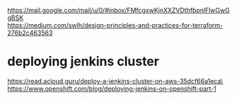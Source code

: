 https://mail.google.com/mail/u/0/#inbox/FMfcgxwKjnXXZVDthfbpnlFlwGwGgBSK \
https://medium.com/swlh/design-principles-and-practices-for-terraform-276b2c463563

# deploying jenkins cluster
https://read.acloud.guru/deploy-a-jenkins-cluster-on-aws-35dcf66a1eca\
https://www.openshift.com/blog/deploying-jenkins-on-openshift-part-1
